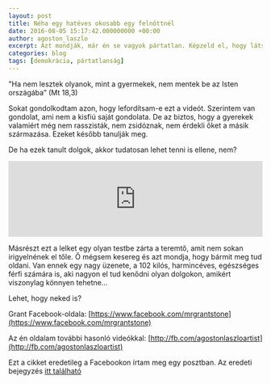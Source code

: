```yaml
---
layout: post
title: Néha egy hatéves okosabb egy felnőttnél
date: 2016-08-05 15:17:42.000000000 +00:00
author: agoston_laszlo
excerpt: Azt mondják, már én se vagyok pártatlan. Képzeld el, hogy látsz két kisfiút, akik közül a nagyobbik leköpi és bántalmazza a kisebbet. Nyilván odamész és helyreteszed a nagyobbikat, igaz?
categories: blog
tags: [demokrácia, pártatlanság]
---
```



"Ha nem lesztek olyanok, mint a gyermekek, nem mentek be az Isten országába” (Mt 18,3)

Sokat gondolkodtam azon, hogy lefordítsam-e ezt a videót. Szerintem van gondolat, ami nem a kisfiú saját gondolata. De az biztos, hogy a gyerekek valamiért még nem rasszisták, nem zsidóznak, nem érdekli őket a másik származása. Ezeket később tanulják meg.

De ha ezek tanult dolgok, akkor tudatosan lehet tenni is ellene, nem?

<iframe src="https://www.facebook.com/plugins/video.php?href=https%3A%2F%2Fwww.facebook.com%2Fagostonlaszloartist%2Fvideos%2F887316128039153%2F&show_text=0" width="100%"  style="border:none;overflow:hidden" scrolling="no" frameborder="0" allowTransparency="true" allowFullScreen="true"></iframe>

Másrészt ezt a lelket egy olyan testbe zárta a teremtő, amit nem sokan irigyelnének el tőle. Ő mégsem kesereg és azt mondja, hogy bármit meg tud oldani. Van ennek egy nagy üzenete, a 102 kilós, harmincéves, egészséges férfi számára is, aki nagyon el tud kenődni olyan dolgokon, amikért viszonylag könnyen tehetne...

Lehet, hogy neked is?

Grant Facebook-oldala: [https://www.facebook.com/mrgrantstone](https://www.facebook.com/mrgrantstone)

Az én oldalam további hasonló videókkal: [http://fb.com/agostonlaszloartist](http://fb.com/agostonlaszloartist)

Ezt a cikket eredetileg a Facebookon írtam meg egy posztban. Az eredeti bejegyzés [itt található](https://facebook.com/agostonlaszloartist/photos/a.524823634288406.1073741831.447410712029699/947268432043922/?type=3&theater)
